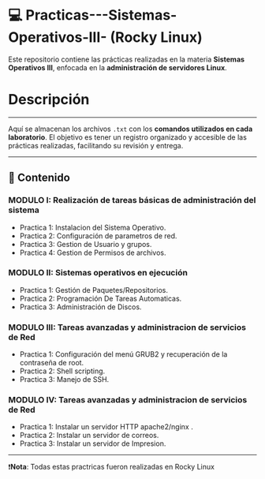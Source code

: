 # 💻 Practicas---Sistemas-Operativos-III- (Rocky Linux)

Este repositorio contiene las prácticas realizadas en la materia **Sistemas Operativos III**, enfocada en la **administración de servidores Linux**.

# Descripción
---
Aquí se almacenan los archivos `.txt` con los **comandos utilizados en cada laboratorio**. El objetivo es tener un registro organizado y accesible de las prácticas realizadas, facilitando su revisión y entrega.

---
## 📂 Contenido

### MODULO I: Realización de tareas básicas de administración del sistema
- Practica 1: Instalacion del Sistema Operativo.
- Practica 2: Configuración de parametros de red.
- Practica 3: Gestion de Usuario y grupos.
- Practica 4: Gestion de Permisos de archivos.

### MODULO II: Sistemas operativos en ejecución
- Practica 1: Gestión de Paquetes/Repositorios.
- Practica 2: Programación De Tareas Automaticas.
- Practica 3: Administración de Discos.

### MODULO III: Tareas avanzadas y administracion de servicios de Red
- Practica 1: Configuración del menú GRUB2 y recuperación de la contraseña de root.
- Practica 2: Shell scripting.
- Practica 3: Manejo de SSH.

### MODULO IV: Tareas avanzadas y administracion de servicios de Red
- Practica 1: Instalar un servidor HTTP apache2/nginx .
- Practica 2: Instalar un servidor de correos.
- Practica 3: Instalar un servidor de Impresion.

---
❗**Nota**: Todas estas practricas fueron realizadas en Rocky Linux
